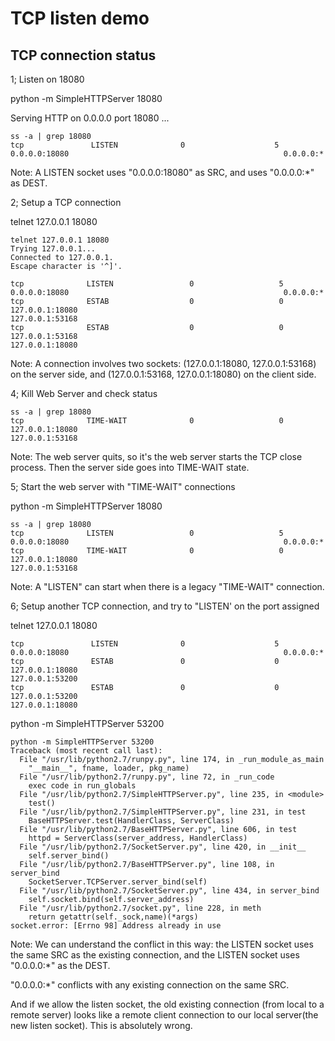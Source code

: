 # TCP listen demo

## TCP connection status

1; Listen on 18080

python -m SimpleHTTPServer 18080

Serving HTTP on 0.0.0.0 port 18080 ...

```
ss -a | grep 18080
tcp               LISTEN              0                    5                                                                                            0.0.0.0:18080                                                0.0.0.0:*
```

Note: A LISTEN socket uses "0.0.0.0:18080" as SRC, and uses "0.0.0.0:*" as DEST.

2; Setup a TCP connection

telnet 127.0.0.1 18080

```
telnet 127.0.0.1 18080
Trying 127.0.0.1...
Connected to 127.0.0.1.
Escape character is '^]'.
```

```
tcp              LISTEN                 0                   5                                                                                           0.0.0.0:18080                                                0.0.0.0:*
tcp              ESTAB                  0                   0                                                                                         127.0.0.1:18080                                              127.0.0.1:53168
tcp              ESTAB                  0                   0                                                                                         127.0.0.1:53168                                              127.0.0.1:18080
```

Note: A connection involves two sockets: (127.0.0.1:18080, 127.0.0.1:53168) on the server side, and (127.0.0.1:53168, 127.0.0.1:18080) on the client side.

4; Kill Web Server and check status

```
ss -a | grep 18080
tcp              TIME-WAIT              0                   0                                                                                         127.0.0.1:18080                                              127.0.0.1:53168
```

Note: The web server quits, so it's the web server starts the TCP close process. Then the server side goes into TIME-WAIT state.

5; Start the web server with "TIME-WAIT" connections

python -m SimpleHTTPServer 18080

```
ss -a | grep 18080
tcp              LISTEN                 0                   5                                                                                           0.0.0.0:18080                                                0.0.0.0:*
tcp              TIME-WAIT              0                   0                                                                                         127.0.0.1:18080                                              127.0.0.1:53168
```

Note: A "LISTEN" can start when there is a legacy "TIME-WAIT" connection.

6; Setup another TCP connection, and try to "LISTEN' on the port assigned

telnet 127.0.0.1 18080

```
tcp               LISTEN              0                    5                                                                                            0.0.0.0:18080                                                0.0.0.0:*
tcp               ESTAB               0                    0                                                                                          127.0.0.1:18080                                              127.0.0.1:53200
tcp               ESTAB               0                    0                                                                                          127.0.0.1:53200                                              127.0.0.1:18080
```

python -m SimpleHTTPServer 53200

```
python -m SimpleHTTPServer 53200
Traceback (most recent call last):
  File "/usr/lib/python2.7/runpy.py", line 174, in _run_module_as_main
    "__main__", fname, loader, pkg_name)
  File "/usr/lib/python2.7/runpy.py", line 72, in _run_code
    exec code in run_globals
  File "/usr/lib/python2.7/SimpleHTTPServer.py", line 235, in <module>
    test()
  File "/usr/lib/python2.7/SimpleHTTPServer.py", line 231, in test
    BaseHTTPServer.test(HandlerClass, ServerClass)
  File "/usr/lib/python2.7/BaseHTTPServer.py", line 606, in test
    httpd = ServerClass(server_address, HandlerClass)
  File "/usr/lib/python2.7/SocketServer.py", line 420, in __init__
    self.server_bind()
  File "/usr/lib/python2.7/BaseHTTPServer.py", line 108, in server_bind
    SocketServer.TCPServer.server_bind(self)
  File "/usr/lib/python2.7/SocketServer.py", line 434, in server_bind
    self.socket.bind(self.server_address)
  File "/usr/lib/python2.7/socket.py", line 228, in meth
    return getattr(self._sock,name)(*args)
socket.error: [Errno 98] Address already in use
```

Note: We can understand the conflict in this way: the LISTEN socket uses the same SRC as the existing connection, and the LISTEN socket uses "0.0.0.0:*" as the DEST.

"0.0.0.0:*" conflicts with any existing connection on the same SRC.

And if we allow the listen socket, the old existing connection (from local to a remote server) looks like a remote client connection to our local server(the new listen socket). This is absolutely wrong.
